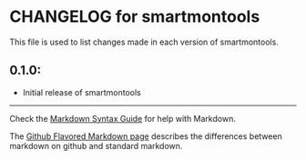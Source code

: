 # CHANGELOG for smartmontools

This file is used to list changes made in each version of smartmontools.

## 0.1.0:

* Initial release of smartmontools

- - -
Check the [Markdown Syntax Guide](http://daringfireball.net/projects/markdown/syntax) for help with Markdown.

The [Github Flavored Markdown page](http://github.github.com/github-flavored-markdown/) describes the differences between markdown on github and standard markdown.
